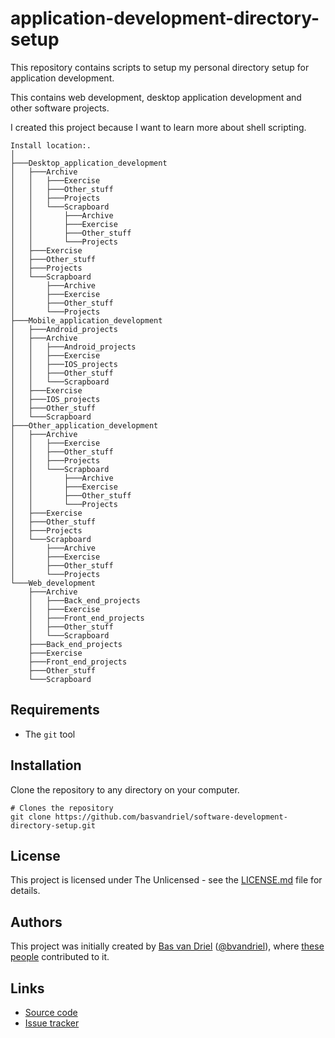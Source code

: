 # application-development-directory-setup

This repository contains scripts to setup my personal directory setup for application development.

This contains web development, desktop application development and other software projects.

I created this project because I want to learn more about shell scripting.
```
Install location:.
│
├───Desktop_application_development
│   ├───Archive
│   │   ├───Exercise
│   │   ├───Other_stuff
│   │   ├───Projects
│   │   └───Scrapboard
│   │       ├───Archive
│   │       ├───Exercise
│   │       ├───Other_stuff
│   │       └───Projects
│   ├───Exercise
│   ├───Other_stuff
│   ├───Projects
│   └───Scrapboard
│       ├───Archive
│       ├───Exercise
│       ├───Other_stuff
│       └───Projects
├───Mobile_application_development
│   ├───Android_projects
│   ├───Archive
│   │   ├───Android_projects
│   │   ├───Exercise
│   │   ├───IOS_projects
│   │   ├───Other_stuff
│   │   └───Scrapboard
│   ├───Exercise
│   ├───IOS_projects
│   ├───Other_stuff
│   └───Scrapboard
├───Other_application_development
│   ├───Archive
│   │   ├───Exercise
│   │   ├───Other_stuff
│   │   ├───Projects
│   │   └───Scrapboard
│   │       ├───Archive
│   │       ├───Exercise
│   │       ├───Other_stuff
│   │       └───Projects
│   ├───Exercise
│   ├───Other_stuff
│   ├───Projects
│   └───Scrapboard
│       ├───Archive
│       ├───Exercise
│       ├───Other_stuff
│       └───Projects
└───Web_development
    ├───Archive
    │   ├───Back_end_projects
    │   ├───Exercise
    │   ├───Front_end_projects
    │   ├───Other_stuff
    │   └───Scrapboard
    ├───Back_end_projects
    ├───Exercise
    ├───Front_end_projects
    ├───Other_stuff
    └───Scrapboard
```
## Requirements
* The `git` tool

## Installation
Clone the repository to any directory on your computer.

```shell
# Clones the repository
git clone https://github.com/basvandriel/software-development-directory-setup.git
```

## License
This project is licensed under The Unlicensed - see the [LICENSE.md](LICENSE.md) file for details.

## Authors
This project was initially created by [Bas van Driel](https://github.com/basvandriel "GitHub page") ([@bvandriel](https://twitter.com/bvandriel "Twitter page")), where [these people](https://github.com/basvandriel/WWW/graphs/contributors) contributed to it.

## Links
* [Source code](https://github.com/basvandriel/software-development-directory-setup)
* [Issue tracker](https://github.com/basvandriel/software-development-directory-setup/issues)
